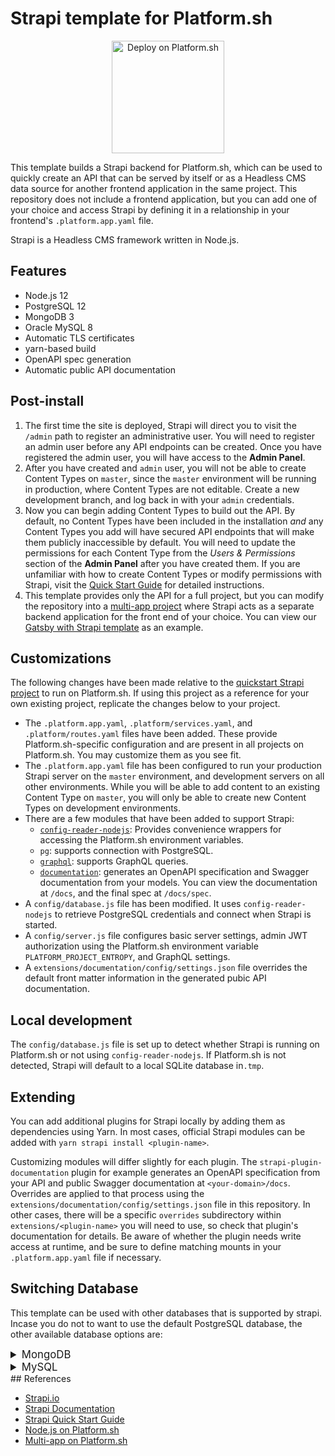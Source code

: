 # Strapi template for Platform.sh

<p align="center">
<a href="https://console.platform.sh/projects/create-project?template=https://raw.githubusercontent.com/platformsh/template-builder/master/templates/strapi/.platform.template.yaml&utm_content=strapi&utm_source=github&utm_medium=button&utm_campaign=deploy_on_platform">
    <img src="https://platform.sh/images/deploy/lg-blue.svg" alt="Deploy on Platform.sh" width="180px" />
</a>
</p>

This template builds a Strapi backend for Platform.sh, which can be used to quickly create an API that can be served by itself or as a Headless CMS data source for another frontend application in the same project. This repository does not include a frontend application, but you can add one of your choice and access Strapi by defining it in a relationship in your frontend's `.platform.app.yaml` file.

Strapi is a Headless CMS framework written in Node.js.

## Features

- Node.js 12
- PostgreSQL 12
- MongoDB 3
- Oracle MySQL 8
- Automatic TLS certificates
- yarn-based build
- OpenAPI spec generation
- Automatic public API documentation

## Post-install

1. The first time the site is deployed, Strapi will direct you to visit the `/admin` path to register an administrative user. You will need to register an admin user before any API endpoints can be created. Once you have registered the admin user, you will have access to the **Admin Panel**.
2. After you have created and `admin` user, you will not be able to create Content Types on `master`, since the `master` environment will be running in production, where Content Types are not editable. Create a new development branch, and log back in with your `admin` credentials.
3. Now you can begin adding Content Types to build out the API. By default, no Content Types have been included in the installation _and_ any Content Types you add will have secured API endpoints that will make them publicly inaccessible by default. You will need to update the permissions for each Content Type from the _Users & Permissions_ section of the **Admin Panel** after you have created them. If you are unfamiliar with how to create Content Types or modify permissions with Strapi, visit the [Quick Start Guide](https://strapi.io/documentation/v3.x/getting-started/quick-start.html) for detailed instructions.
4. This template provides only the API for a full project, but you can modify the repository into a [multi-app project](https://docs.platform.sh/configuration/app/multi-app.html#multiple-applications) where Strapi acts as a separate backend application for the front end of your choice. You can view our [Gatsby with Strapi template](https://github.com/platformsh-templates/gatsby-strapi) as an example.

## Customizations

The following changes have been made relative to the [quickstart Strapi project](https://strapi.io/documentation/v3.x/getting-started/quick-start.html) to run on Platform.sh. If using this project as a reference for your own existing project, replicate the changes below to your project.

- The `.platform.app.yaml`, `.platform/services.yaml`, and `.platform/routes.yaml` files have been added. These provide Platform.sh-specific configuration and are present in all projects on Platform.sh. You may customize them as you see fit.
- The `.platform.app.yaml` file has been configured to run your production Strapi server on the `master` environment, and development servers on all other environments. While you will be able to add content to an existing Content Type on `master`, you will only be able to create new Content Types on development environments.
- There are a few modules that have been added to support Strapi:
  - [`config-reader-nodejs`](https://github.com/platformsh/config-reader-nodejs): Provides convenience wrappers for accessing the Platform.sh environment variables.
  - `pg`: supports connection with PostgreSQL.
  - [`graphql`](https://strapi.io/documentation/v3.x/plugins/graphql.html): supports GraphQL queries.
  - [`documentation`](https://github.com/strapi/strapi/tree/master/packages/strapi-plugin-documentation): generates an OpenAPI specification and Swagger documentation from your models. You can view the documentation at `/docs`, and the final spec at `/docs/spec`.
- A `config/database.js` file has been modified. It uses `config-reader-nodejs` to retrieve PostgreSQL credentials and connect when Strapi is started.
- A `config/server.js` file configures basic server settings, admin JWT authorization using the Platform.sh environment variable `PLATFORM_PROJECT_ENTROPY`, and GraphQL settings.
- A `extensions/documentation/config/settings.json` file overrides the default front matter information in the generated pubic API documentation.

## Local development

The `config/database.js` file is set up to detect whether Strapi is running on Platform.sh or not using `config-reader-nodejs`. If Platform.sh is not detected, Strapi will default to a local SQLite database in`.tmp`.

## Extending

You can add additional plugins for Strapi locally by adding them as dependencies using Yarn. In most cases, official Strapi modules can be added with `yarn strapi install <plugin-name>`.

Customizing modules will differ slightly for each plugin. The `strapi-plugin-documentation` plugin for example generates an OpenAPI specification from your API and public Swagger documentation at `<your-domain>/docs`. Overrides are applied to that process using the `extensions/documentation/config/settings.json` file in this repository. In other cases, there will be a specific `overrides` subdirectory within `extensions/<plugin-name>` you will need to use, so check that plugin's documentation for details. Be aware of whether the plugin needs write access at runtime, and be sure to define matching mounts in your `.platform.app.yaml` file if necessary.

## Switching Database
This template can be used with other databases that is supported by strapi. Incase you do not to want to use the default PostgreSQL database, the other available database options are:
<details>
<br>
<summary style="font-size: 1.2em; weight:bold;">MongoDB</summary>
If you prefer to use MongoDB as your preferred database, you can use it by following these steps.

- Replace the `dbposgres` in the services.yaml file with the following:

  ```yaml
  dbmongo:
    type: mongodb:3.6
    disk: 512
  ```

  Note that the minimum disk size for MongoDB is 512MB.
  <br>

- Locate your `.platform.app.yaml` file and replace the relationship name to match the mysql database you have added

  ```yaml
  relationships:
     mongodatabase: "dbmongo:mongodb"
  ```

- Go to the config folder, locate the `database.js` file in the `config` folder and replace the content with the following


  ```js
  const config = require("platformsh-config").config();

  let dbRelationshipMongo = "mongodatabase";

  // Strapi default sqlite settings.
  let settings = {
    client: "sqlite",
    filename: process.env.DATABASE_FILENAME || ".tmp/data.db",
  };

  let options = {
    useNullAsDefault: true,
  };

  if (config.isValidPlatform() && !config.inBuild()) {
  // Platform.sh database configuration.
  const credentials = config.credentials(dbRelationshipMongo);

  console.log(
    `Using Platform.sh configuration with relationship ${dbRelationshipMongo}.`
  );

  settings = {
    client: "mongo",
    host: credentials.host,
    port: credentials.port,
    database: credentials.path,
    username: credentials.username,
    password: credentials.password,
  };

  options = {
    ssl: false,
    authenticationDatabase: "main",
  };
  } else {
  if (config.isValidPlatform()) {
    // Build hook configuration message.
    console.log(
      "Using default configuration during Platform.sh build hook until relationships are available."
    );
  } else {
    // Strapi default local configuration.
    console.log(
      "Not in a Platform.sh Environment. Using default local sqlite configuration."
    );
  }
  }

  module.exports = {
   defaultConnection: "default",
   connections: {
    default: {
      connector: "mongoose",
      settings: settings,
      options: options,
    },
   },
  };
</details>

<details>

<summary style="font-size: 1.2em; weight:bold;">MySQL</summary>
<br>
If you prefer to use MySQL as your preferred database, you can use it by following these steps.

- Install the mysql client by running the following command"
  ```bash
  yarn add mysql --save
  ```

- Replace the `dbposgres` in the services.yaml file with the following:

  ```yaml
  dbmysql:
    type: oracle-mysql:8.0
    disk: 256
  ```

  Note that the minimum disk size for **mysql/oracle-mysql** is **256MB**.
  <br>

- Locate your `.platform.app.yaml` file and replace the relationship name to match the mysql database service you added in the `services.yaml` file

  ```yaml
  relationships:
     mysqldatabase: "dbmysql:mysql"
  ```

- Go to the config folder, locate the `database.js` file in the `config` folder and replace the contents with the following

  ```js
  const config = require("platformsh-config").config();

  let dbRelationshipMySql = "dbmysql";

  // Strapi default sqlite settings.
  let settings = {
    client: "sqlite",
    filename: process.env.DATABASE_FILENAME || ".tmp/data.db",
  };

  let options = {
    useNullAsDefault: true,
  };

  if (config.isValidPlatform() && !config.inBuild()) {
    // Platform.sh database configuration.
    const credentials = config.credentials(dbRelationshipMySql);

    console.log(
      `Using Platform.sh configuration with relationship ${dbRelationshipMySql}.`
    );

    settings = {
      client: "mysql",
      host: credentials.host,
      port: credentials.port,
      database: credentials.path,
      username: credentials.username,
      password: credentials.password,
    };

    options = {
      ssl: false,
      debug: false,
      acquireConnectionTimeout: 100000,
      pool: {
        min: 0,
        max: 10,
        createTimeoutMillis: 30000,
        acquireTimeoutMillis: 600000,
        idleTimeoutMillis: 20000,
        reapIntervalMillis: 20000,
        createRetryIntervalMillis: 200,
      },
    };
  } else {
    if (config.isValidPlatform()) {
      // Build hook configuration message.
      console.log(
        "Using default configuration during Platform.sh build hook until relationships are available."
      );
    } else {
      // Strapi default local configuration.
      console.log(
        "Not in a Platform.sh Environment. Using default local sqlite configuration."
      );
    }
  }

  module.exports = {
    defaultConnection: "default",
    connections: {
      default: {
        connector: "bookshelf",
        settings: settings,
        options: options,
      },
    },
  };
  ```
</details>
## References

- [Strapi.io](https://strapi.io/)
- [Strapi Documentation](https://strapi.io/documentation/v3.x)
- [Strapi Quick Start Guide](https://strapi.io/documentation/v3.x/getting-started/introduction.html)
- [Node.js on Platform.sh](https://docs.platform.sh/languages/nodejs.html)
- [Multi-app on Platform.sh](https://docs.platform.sh/configuration/app/multi-app.html#multiple-applications)
